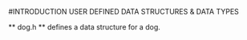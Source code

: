 #INTRODUCTION USER DEFINED DATA STRUCTURES & DATA TYPES

** dog.h **
defines a data structure for a dog.
